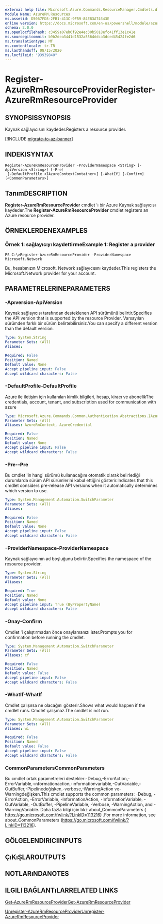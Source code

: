 ```yaml
---
external help file: Microsoft.Azure.Commands.ResourceManager.Cmdlets.dll-Help.xml
Module Name: AzureRM.Resources
ms.assetid: D5067FD8-2FB1-413C-9F59-84E83A74343E
online version: https://docs.microsoft.com/en-us/powershell/module/azurerm.resources/register-azurermresourceprovider
schema: 2.0.0
ms.openlocfilehash: c3459a07eb6f92e4ec30b5018efc41ff13e1c41e
ms.sourcegitcommit: b9b2dea3441d1532a5564ddca3dced45424fe2d6
ms.translationtype: MT
ms.contentlocale: tr-TR
ms.lasthandoff: 08/15/2020
ms.locfileid: "93939840"
---
```

# <span data-ttu-id="66ad0-101">Register-AzureRmResourceProvider</span><span class="sxs-lookup"><span data-stu-id="66ad0-101">Register-AzureRmResourceProvider</span></span>

## <span data-ttu-id="66ad0-102">SYNOPSIS</span><span class="sxs-lookup"><span data-stu-id="66ad0-102">SYNOPSIS</span></span>
<span data-ttu-id="66ad0-103">Kaynak sağlayıcısını kaydeder.</span><span class="sxs-lookup"><span data-stu-id="66ad0-103">Registers a resource provider.</span></span>

[!INCLUDE [migrate-to-az-banner](../../includes/migrate-to-az-banner.md)]

## <span data-ttu-id="66ad0-104">INDEKI</span><span class="sxs-lookup"><span data-stu-id="66ad0-104">SYNTAX</span></span>

```
Register-AzureRmResourceProvider -ProviderNamespace <String> [-ApiVersion <String>] [-Pre]
 [-DefaultProfile <IAzureContextContainer>] [-WhatIf] [-Confirm] [<CommonParameters>]
```

## <span data-ttu-id="66ad0-105">Tanım</span><span class="sxs-lookup"><span data-stu-id="66ad0-105">DESCRIPTION</span></span>
<span data-ttu-id="66ad0-106">**Register-AzureRmResourceProvider** cmdlet 'ı bir Azure Kaynak sağlayıcısı kaydeder.</span><span class="sxs-lookup"><span data-stu-id="66ad0-106">The **Register-AzureRmResourceProvider** cmdlet registers an Azure resource provider.</span></span>

## <span data-ttu-id="66ad0-107">ÖRNEKLERDEN</span><span class="sxs-lookup"><span data-stu-id="66ad0-107">EXAMPLES</span></span>

### <span data-ttu-id="66ad0-108">Örnek 1: sağlayıcıyı kaydettirme</span><span class="sxs-lookup"><span data-stu-id="66ad0-108">Example 1: Register a provider</span></span>
```
PS C:\>Register-AzureRmResourceProvider -ProviderNamespace Microsoft.Network
```

<span data-ttu-id="66ad0-109">Bu, hesabınızın Microsoft. Network sağlayıcısını kaydeder.</span><span class="sxs-lookup"><span data-stu-id="66ad0-109">This registers the Microsoft.Network provider for your account.</span></span>

## <span data-ttu-id="66ad0-110">PARAMETRELERINE</span><span class="sxs-lookup"><span data-stu-id="66ad0-110">PARAMETERS</span></span>

### <span data-ttu-id="66ad0-111">-Apıversion</span><span class="sxs-lookup"><span data-stu-id="66ad0-111">-ApiVersion</span></span>
<span data-ttu-id="66ad0-112">Kaynak sağlayıcısı tarafından desteklenen API sürümünü belirtir.</span><span class="sxs-lookup"><span data-stu-id="66ad0-112">Specifies the API version that is supported by the resource Provider.</span></span>
<span data-ttu-id="66ad0-113">Varsayılan sürümden farklı bir sürüm belirtebilirsiniz.</span><span class="sxs-lookup"><span data-stu-id="66ad0-113">You can specify a different version than the default version.</span></span>

```yaml
Type: System.String
Parameter Sets: (All)
Aliases:

Required: False
Position: Named
Default value: None
Accept pipeline input: False
Accept wildcard characters: False
```

### <span data-ttu-id="66ad0-114">-DefaultProfile</span><span class="sxs-lookup"><span data-stu-id="66ad0-114">-DefaultProfile</span></span>
<span data-ttu-id="66ad0-115">Azure ile iletişim için kullanılan kimlik bilgileri, hesap, kiracı ve abonelik</span><span class="sxs-lookup"><span data-stu-id="66ad0-115">The credentials, account, tenant, and subscription used for communication with azure</span></span>

```yaml
Type: Microsoft.Azure.Commands.Common.Authentication.Abstractions.IAzureContextContainer
Parameter Sets: (All)
Aliases: AzureRmContext, AzureCredential

Required: False
Position: Named
Default value: None
Accept pipeline input: False
Accept wildcard characters: False
```

### <span data-ttu-id="66ad0-116">-Pre-</span><span class="sxs-lookup"><span data-stu-id="66ad0-116">-Pre</span></span>
<span data-ttu-id="66ad0-117">Bu cmdlet 'in hangi sürümü kullanacağını otomatik olarak belirlediği durumlarda sürüm API sürümlerini kabul ettiğini gösterir.</span><span class="sxs-lookup"><span data-stu-id="66ad0-117">Indicates that this cmdlet considers pre-release API versions when it automatically determines which version to use.</span></span>

```yaml
Type: System.Management.Automation.SwitchParameter
Parameter Sets: (All)
Aliases:

Required: False
Position: Named
Default value: None
Accept pipeline input: False
Accept wildcard characters: False
```

### <span data-ttu-id="66ad0-118">-ProviderNamespace</span><span class="sxs-lookup"><span data-stu-id="66ad0-118">-ProviderNamespace</span></span>
<span data-ttu-id="66ad0-119">Kaynak sağlayıcının ad boşluğunu belirtir.</span><span class="sxs-lookup"><span data-stu-id="66ad0-119">Specifies the namespace of the resource provider.</span></span>

```yaml
Type: System.String
Parameter Sets: (All)
Aliases:

Required: True
Position: Named
Default value: None
Accept pipeline input: True (ByPropertyName)
Accept wildcard characters: False
```

### <span data-ttu-id="66ad0-120">-Onay</span><span class="sxs-lookup"><span data-stu-id="66ad0-120">-Confirm</span></span>
<span data-ttu-id="66ad0-121">Cmdlet 'i çalıştırmadan önce onaylamanızı ister.</span><span class="sxs-lookup"><span data-stu-id="66ad0-121">Prompts you for confirmation before running the cmdlet.</span></span>

```yaml
Type: System.Management.Automation.SwitchParameter
Parameter Sets: (All)
Aliases: cf

Required: False
Position: Named
Default value: False
Accept pipeline input: False
Accept wildcard characters: False
```

### <span data-ttu-id="66ad0-122">-WhatIf</span><span class="sxs-lookup"><span data-stu-id="66ad0-122">-WhatIf</span></span>
<span data-ttu-id="66ad0-123">Cmdlet çalışırsa ne olacağını gösterir.</span><span class="sxs-lookup"><span data-stu-id="66ad0-123">Shows what would happen if the cmdlet runs.</span></span>
<span data-ttu-id="66ad0-124">Cmdlet çalışmaz.</span><span class="sxs-lookup"><span data-stu-id="66ad0-124">The cmdlet is not run.</span></span>

```yaml
Type: System.Management.Automation.SwitchParameter
Parameter Sets: (All)
Aliases: wi

Required: False
Position: Named
Default value: False
Accept pipeline input: False
Accept wildcard characters: False
```

### <span data-ttu-id="66ad0-125">CommonParameters</span><span class="sxs-lookup"><span data-stu-id="66ad0-125">CommonParameters</span></span>
<span data-ttu-id="66ad0-126">Bu cmdlet ortak parametreleri destekler:-Debug,-ErrorAction,-ErrorVariable,-ınformationaction,-ınformationvariable,-OutVariable,-OutBuffer,-Pipelinedeğişken,-verbose,-WarningAction ve-Warningdeğişken.</span><span class="sxs-lookup"><span data-stu-id="66ad0-126">This cmdlet supports the common parameters: -Debug, -ErrorAction, -ErrorVariable, -InformationAction, -InformationVariable, -OutVariable, -OutBuffer, -PipelineVariable, -Verbose, -WarningAction, and -WarningVariable.</span></span> <span data-ttu-id="66ad0-127">Daha fazla bilgi için bkz about_CommonParameters ( https://go.microsoft.com/fwlink/?LinkID=113216) .</span><span class="sxs-lookup"><span data-stu-id="66ad0-127">For more information, see about_CommonParameters (https://go.microsoft.com/fwlink/?LinkID=113216).</span></span>

## <span data-ttu-id="66ad0-128">GÖLGELENDIRICI</span><span class="sxs-lookup"><span data-stu-id="66ad0-128">INPUTS</span></span>

## <span data-ttu-id="66ad0-129">ÇıKıŞLAR</span><span class="sxs-lookup"><span data-stu-id="66ad0-129">OUTPUTS</span></span>

## <span data-ttu-id="66ad0-130">NOTLARıNDA</span><span class="sxs-lookup"><span data-stu-id="66ad0-130">NOTES</span></span>

## <span data-ttu-id="66ad0-131">ILGILI BAĞLANTıLAR</span><span class="sxs-lookup"><span data-stu-id="66ad0-131">RELATED LINKS</span></span>

[<span data-ttu-id="66ad0-132">Get-AzureRmResourceProvider</span><span class="sxs-lookup"><span data-stu-id="66ad0-132">Get-AzureRmResourceProvider</span></span>](./Get-AzureRmResourceProvider.md)

[<span data-ttu-id="66ad0-133">Unregister-AzureRmResourceProvider</span><span class="sxs-lookup"><span data-stu-id="66ad0-133">Unregister-AzureRmResourceProvider</span></span>](./Unregister-AzureRmResourceProvider.md)


